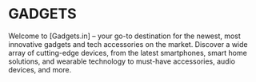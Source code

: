 # GADGETS
Welcome to [Gadgets.in] – your go-to destination for the newest, most innovative gadgets and tech accessories on the market. Discover a wide array of cutting-edge devices, from the latest smartphones, smart home solutions, and wearable technology to must-have accessories, audio devices, and more.
